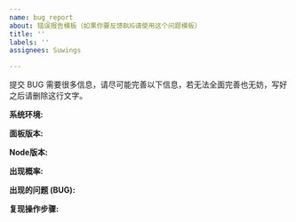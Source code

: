 ```yaml
---
name: bug_report
about: 错误报告模板（如果你要反馈BUG请使用这个问题模板）
title: ''
labels: ''
assignees: Suwings

---
```


提交 BUG 需要很多信息，请尽可能完善以下信息，若无法全面完善也无妨，写好之后请删除这行文字。

**系统环境:**

**面板版本:**

**Node版本:**

**出现概率:**

**出现的问题 (BUG):**

**复现操作步骤:**
